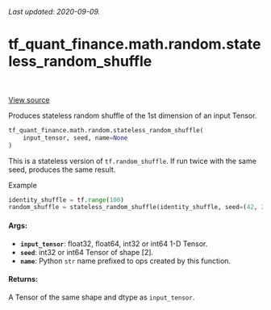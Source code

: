 <!--
This file is generated by a tool. Do not edit directly.
For open-source contributions the docs will be updated automatically.
-->

*Last updated: 2020-09-09.*

<div itemscope itemtype="http://developers.google.com/ReferenceObject">
<meta itemprop="name" content="tf_quant_finance.math.random.stateless_random_shuffle" />
<meta itemprop="path" content="Stable" />
</div>

# tf_quant_finance.math.random.stateless_random_shuffle

<!-- Insert buttons and diff -->

<table class="tfo-notebook-buttons tfo-api" align="left">
</table>

<a target="_blank" href="https://github.com/google/tf-quant-finance/blob/master/tf_quant_finance/math/random_ops/stateless.py">View source</a>



Produces stateless random shuffle of the 1st dimension of an input Tensor.

```python
tf_quant_finance.math.random.stateless_random_shuffle(
    input_tensor, seed, name=None
)
```



<!-- Placeholder for "Used in" -->

This is a stateless version of `tf.random_shuffle`. If run twice with the same
seed, produces the same result.

Example
```python
identity_shuffle = tf.range(100)
random_shuffle = stateless_random_shuffle(identity_shuffle, seed=(42, 2))
```

#### Args:


* <b>`input_tensor`</b>: float32, float64, int32 or int64 1-D Tensor.
* <b>`seed`</b>: int32 or int64 Tensor of shape [2].
* <b>`name`</b>: Python `str` name prefixed to ops created by this function.


#### Returns:

A Tensor of the same shape and dtype as `input_tensor`.
